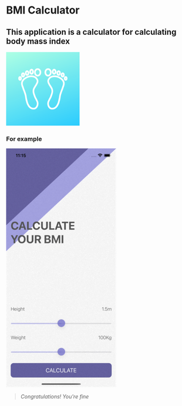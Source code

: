 # BMI Calculator

## This application is a calculator for calculating body mass index

<img src="https://github.com/DmitriiSafin/BMICalculator/blob/main/BMICalculator/Assets.xcassets/AppIcon.appiconset/1024.png?raw=true" width="200">


### For example

<img src="https://github.com/DmitriiSafin/BMICalculator/blob/main/ReadmeResources/appWork.gif" width="300">

>*Congratulations! You're fine*